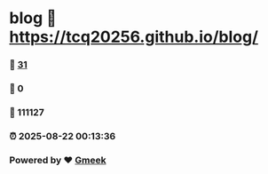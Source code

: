 # blog :link: https://tcq20256.github.io/blog/ 
### :page_facing_up: [31](https://tcq20256.github.io/blog//tag.html) 
### :speech_balloon: 0 
### :hibiscus: 111127 
### :alarm_clock: 2025-08-22 00:13:36 
### Powered by :heart: [Gmeek](https://github.com/Meekdai/Gmeek)
